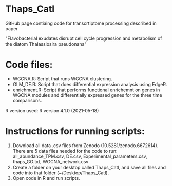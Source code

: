 # Thaps_Catl

GitHub page contiaing code for transcrtiptome processing described in paper 

"Flavobacterial exudates disrupt cell cycle progression and metabolism of the diatom Thalassiosira pseudonana" 

# Code files:

- WGCNA.R: Script that runs WGCNA clustering.  
- GLM_DE.R: Script that does differential expression analysis using EdgeR. 
- enrichment.R: Script that performs functional enrichemnt on genes in WGCNA modules and differentially expressed genes for the three time comparisons.

R version used: R version 4.1.0 (2021-05-18)

# Instructions for running scripts:

1. Download all data .csv files from Zenodo (10.5281/zenodo.6672614). There are 5 data files needed for the code to run: all_abundance_TPM.csv, DE.csv, Experimental_parameters.csv, thaps_GO.txt, WGCNA_network.csv
3. Create a folder on your desktop called Thaps_Catl, and save all files and code into that folder (~/Desktop/Thaps_Catl). 
4. Open code in R and run scripts. 

